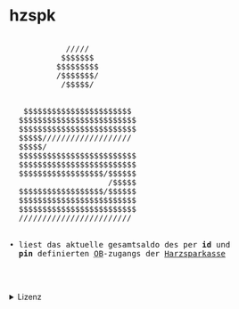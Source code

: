 # hzspk
<pre>

            /////           
           $$$$$$$          
          $$$$$$$$$         
          /$$$$$$$/         
           /$$$$$/          
                            
                            
   $$$$$$$$$$$$$$$$$$$$$$$  
  $$$$$$$$$$$$$$$$$$$$$$$$$ 
  $$$$$$$$$$$$$$$$$$$$$$$$$ 
  $$$$$///////////////////                    
  $$$$$/                    
  $$$$$$$$$$$$$$$$$$$$$$$$$ 
  $$$$$$$$$$$$$$$$$$$$$$$$$ 
  $$$$$$$$$$$$$$$$$$/$$$$$$ 
                     /$$$$$ 
  $$$$$$$$$$$$$$$$$$/$$$$$$ 
  $$$$$$$$$$$$$$$$$$$$$$$$$ 
  $$$$$$$$$$$$$$$$$$$$$$$$$ 
  ////////////////////////   


&bull; liest das aktuelle gesamtsaldo des per <strong>id</strong> und
  <strong>pin</strong> definierten <abbr title="Online-Banking">OB</abbr>-zugangs der <a href="https://www.harzsparkasse.de/" target="_blank">Harzsparkasse</a>
       
</pre>

<br/><details><summary>Lizenz</summary><strong>MIT</strong></details>
